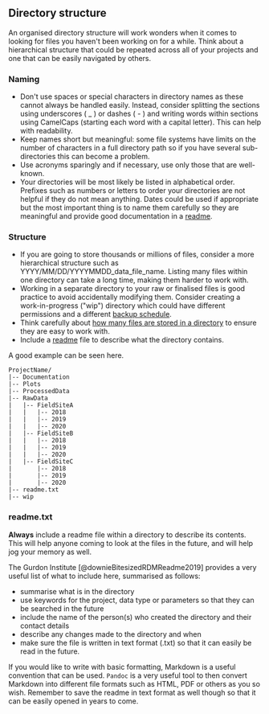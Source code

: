 
## Directory structure

An organised directory structure will work wonders when it comes to looking for files you haven't been working on for a while. Think about a hierarchical structure that could be repeated across all of your projects and one that can be easily navigated by others.

### Naming

* Don't use spaces or special characters in directory names as these cannot always be handled easily. Instead, consider splitting the sections using underscores ( _ ) or dashes ( - ) and writing words within sections using CamelCaps (starting each word with a capital letter). This can help with readability.
* Keep names short but meaningful: some file systems have limits on the number of characters in a full directory path so if you have several sub-directories this can become a problem.
* Use acronyms sparingly and if necessary, use only those that are well-known.
* Your directories will be most likely be listed in alphabetical order. Prefixes such as numbers or letters to order your directories are not helpful if they do not mean anything. Dates could be used if appropriate but the most important thing is to name them carefully so they are meaningful and provide good documentation in a [readme](#readmetxt). 

### Structure

* If you are going to store thousands or millions of files, consider a more hierarchical structure such as YYYY/MM/DD/YYYYMMDD_data_file_name. Listing many files within one directory can take a long time, making them harder to work with.
* Working in a separate directory to your raw or finalised files is good practice to avoid accidentally modifying them. Consider creating a work-in-progress ("wip") directory which could have different permissions and a different [backup schedule](#data-backing). 
* Think carefully about [how many files are stored in a directory](#number-of-files-in-a-directory) to ensure they are easy to work with.
* Include a [readme](#readmetxt) file to describe what the directory contains.

A good example can be seen here.

~~~
ProjectName/
|-- Documentation
|-- Plots
|-- ProcessedData
|-- RawData
|   |-- FieldSiteA
|   |   |-- 2018
|   |   |-- 2019
|   |   |-- 2020
|   |-- FieldSiteB
|   |   |-- 2018
|   |   |-- 2019
|   |   |-- 2020
|   |-- FieldSiteC
|       |-- 2018
|       |-- 2019
|       |-- 2020
|-- readme.txt
|-- wip
~~~

### readme.txt

**Always** include a readme file within a directory to describe its contents. This will help anyone coming to look at the files in the future, and will help jog your memory as well. 

The Gurdon Institute [@downieBitesizedRDMReadme2019] provides a very useful list of what to include here, summarised as follows:

* summarise what is in the directory
* use keywords for the project, data type or parameters so that they can be searched in the future
* include the name of the person(s) who created the directory and their contact details
* describe any changes made to the directory and when
* make sure the file is written in text format (.txt) so that it can easily be read in the future.

If you would like to write with basic formatting, Markdown is a useful convention that can be used. ``Pandoc`` is a very useful tool to then convert Markdown into different file formats such as HTML, PDF or others as you so wish. Remember to save the readme in text format as well though so that it can be easily opened in years to come.